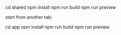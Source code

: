 cd shared
npm install
npm run build
npm run preview



start from another tab:

cd app
npm install
npm run build
npm run preview
